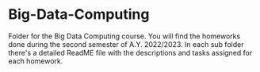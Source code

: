 # Big-Data-Computing
Folder for the Big Data Computing course. You will find the homeworks done during the second semester of A.Y. 2022/2023.
In each sub folder there's a detailed ReadME file with the descriptions and tasks assigned for each homework.
